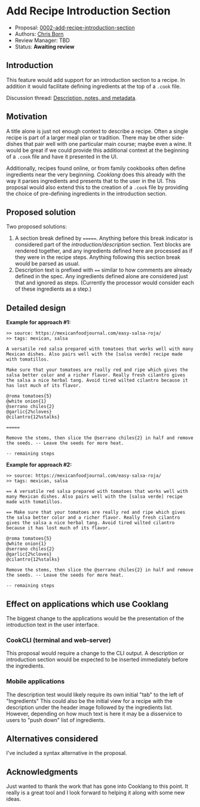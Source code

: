 # Add Recipe Introduction Section

* Proposal: [0002-add-recipe-introduction-section](0002-add-recipe-introduction-section.md)
* Authors: [Chris Born](https://github.com/pelted)
* Review Manager: TBD
* Status: **Awaiting review**

## Introduction

This feature would add support for an introduction section to a recipe.
In addition it would facilitate defining ingredients at the top of a `.cook` file.

Discussion thread: [Description, notes, and metadata](https://github.com/cooklang/spec/discussions/46).

## Motivation

A title alone is just not enough context to describe a recipe.
Often a single recipe is part of a larger meal plan or tradition. There may be
other side-dishes that pair well with one particular main course; maybe even a wine.
It would be great if we could provide this additional context at the beginning of
a `.cook` file and have it presented in the UI.

Additionally, recipes found online, or from family cookbooks often define ingredients
near the very beginning. *Cooklang* does this already with the way it parses ingredients
and presents that to the user in the UI. This proposal would also extend this to the
creation of a `.cook` file by providing the choice of pre-defining ingredients in the
introduction section.

## Proposed solution

Two proposed solutions:
1. A section break defined by `=====`. Anything before this break indicator is considered
part of the *introduction/description* section. Text blocks are rendered together,
and any ingredients defined here are processed as if they were in the recipe steps. Anything following this section break would be parsed as usual.
2. Description text is prefixed with `==` similar to how comments are already defined in the spec. Any ingredients defined alone are considered just that and ignored as steps. (Currently the processor would consider each of these ingredients as a step.)

## Detailed design

**Example for approach #1:**

```cooklang
>> source: https://mexicanfoodjournal.com/easy-salsa-roja/
>> tags: mexican, salsa

A versatile red salsa prepared with tomatoes that works well with many Mexican dishes. Also pairs well with the [salsa verde] recipe made with tomatillos.

Make sure that your tomatoes are really red and ripe which gives the salsa better color and a richer flavor. Really fresh cilantro gives the salsa a nice herbal tang. Avoid tired wilted cilantro because it has lost much of its flavor.

@roma tomatoes{5}
@white onion{1}
@serrano chiles{2}
@garlic{2%cloves}
@cilantro{12%stalks}

=====

Remove the stems, then slice the @serrano chiles{2} in half and remove the seeds. -- Leave the seeds for more heat.

-- remaining steps
```

**Example for approach #2:**

```cooklang
>> source: https://mexicanfoodjournal.com/easy-salsa-roja/
>> tags: mexican, salsa

== A versatile red salsa prepared with tomatoes that works well with many Mexican dishes. Also pairs well with the [salsa verde] recipe made with tomatillos.

== Make sure that your tomatoes are really red and ripe which gives the salsa better color and a richer flavor. Really fresh cilantro gives the salsa a nice herbal tang. Avoid tired wilted cilantro because it has lost much of its flavor.

@roma tomatoes{5}
@white onion{1}
@serrano chiles{2}
@garlic{2%cloves}
@cilantro{12%stalks}

Remove the stems, then slice the @serrano chiles{2} in half and remove the seeds. -- Leave the seeds for more heat.

-- remaining steps
```

## Effect on applications which use Cooklang

The biggest change to the applications would be the presentation of the introduction
text in the user interface.

### CookCLI (terminal and web-server)

This proposal would require a change to the CLI output.
A description or introduction section would be expected to be inserted immediately
before the ingredients.

### Mobile applications

The description test would likely require its own initial "tab" to the left of "Ingredients"
This could also be the initial view for a recipe with the description under the header image followed by the ingredients list. However, depending on how much text is here it may be a disservice to users to "push down"
list of ingredients.

## Alternatives considered

I've included a syntax alternative in the proposal.

## Acknowledgments

Just wanted to thank the work that has gone into Cooklang to this point.
It really is a great tool and I look forward to helping it along with
some new ideas.
